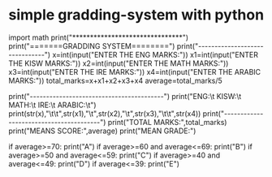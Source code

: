 # simple gradding-system with python
import math
print("*******************************")
print("=======GRADDING SYSTEM========")
print("-------------------------------")
x=int(input("ENTER THE ENG MARKS:"))
x1=int(input("ENTER THE KISW MARKS:"))
x2=int(input("ENTER THE MATH MARKS:"))
x3=int(input("ENTER THE IRE MARKS:"))
x4=int(input("ENTER THE ARABIC MARKS:"))
total_marks=x+x1+x2+x3+x4
average=total_marks/5



print("-----------------------------------------")
print("ENG:\t KISW:\t MATH:\t IRE:\t ARABIC:\t")
print(str(x),"\t\t",str(x1),"\t",str(x2),"\t",str(x3),"\t\t",str(x4))
print("----------------------------------------")
print("TOTAL MARKS:",total_marks)
print("MEANS SCORE:",average)
print("MEAN GRADE:")

if average>=70: print("A")
if average>=60 and average<=69: print("B")
if average>=50 and average<=59: print("C")
if average>=40 and average<=49: print("D")
if average<=39: print("E")
